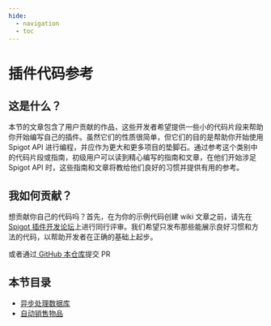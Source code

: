 ```yaml
---
hide:
  - navigation
  - toc
---
```


# 插件代码参考

## 这是什么？

本节的文章包含了用户贡献的作品，这些开发者希望提供一些小的代码片段来帮助你开始编写自己的插件。虽然它们的性质很简单，但它们的目的是帮助你开始使用 Spigot API 进行编程，并应作为更大和更多项目的垫脚石。通过参考这个类别中的代码片段或指南，初级用户可以读到精心编写的指南和文章，在他们开始涉足 Spigot API 时，这些指南和文章将教给他们良好的习惯并提供有用的参考。

## 我如何贡献？

想贡献你自己的代码吗？首先，在为你的示例代码创建 wiki 文章之前，请先在 [Spigot 插件开发论坛](http://www.spigotmc.org/forums/spigot-plugin-development.52/)上进行同行评审。我们希望只发布那些能展示良好习惯和方法的代码，以帮助开发者在正确的基础上起步。

或者通过[ GitHub 本仓库](https://github.com/lingluo-hub/SpigotMC)提交 PR

## 本节目录

- [异步处理数据库](asynchronously-working-with-a-database.md)
- [自动销售物品](auto-selling-items.md)
